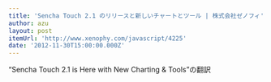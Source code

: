 ```yaml
---
title: 'Sencha Touch 2.1 のリリースと新しいチャートとツール | 株式会社ゼノフィ'
author: azu
layout: post
itemUrl: 'http://www.xenophy.com/javascript/4225'
date: '2012-11-30T15:00:00.000Z'
---
```

 “Sencha Touch 2.1 is Here with New Charting & Tools”の翻訳
